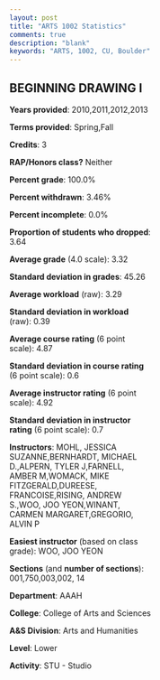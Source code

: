 ```yaml
---
layout: post
title: "ARTS 1002 Statistics"
comments: true
description: "blank"
keywords: "ARTS, 1002, CU, Boulder"
--- 
```

<head>
<script src="https://ajax.googleapis.com/ajax/libs/jquery/2.1.3/jquery.min.js"></script>
<script src="https://dl.dropboxusercontent.com/s/pc42nxpaw1ea4o9/highcharts.js?dl=0"></script>
<!-- <script src="../assets/js/highcharts.js"></script> -->
<style type="text/css">@font-face {
	font-family: "Bebas Neue";
	src: url(https://www.filehosting.org/file/details/544349/BebasNeue%20Regular.otf) format("opentype");
	}
	h1.Bebas { 
		font-family: "Bebas Neue", Verdana, Tahoma;
	}
</style>
</head>
<body>
	<div id="container" style="float: right; width: 45%; height: 88%; margin-left: 2.5%; margin-right: 2.5%;"></div>
	<script language="JavaScript">
		$(document).ready(function() {
		var chart = {type: 'column'};
		var title = {text: 'Grade Distribution'};
		var xAxis = {categories: ['A','B','C','D','F'],crosshair: true};
		var yAxis = {min: 0,title: {text: 'Percentage'}};
		var tooltip = {headerFormat: '<center><b><span style="font-size:20px">{point.key}</span></b></center>',
		               pointFormat: '<td style="padding:0"><b>{point.y:.1f}%</b></td>',
		               footerFormat: '</table>',shared: true,useHTML: true};
		var plotOptions = {column: {pointPadding: 0.0,borderWidth: 0}};  
		var credits = {enabled: false};var series= [{name: 'Percent',data: [51.42,35.38,8.49,2.36,2.36,]}];
		var json = {};
		json.chart = chart;
		json.title = title;
		json.tooltip = tooltip;
		json.xAxis = xAxis;
		json.yAxis = yAxis;  
		json.series = series;
		json.plotOptions = plotOptions;  
		json.credits = credits;
		$('#container').highcharts(json);
	});
	</script>
</body>
			   
## BEGINNING DRAWING I

**Years provided**: 2010,2011,2012,2013

**Terms provided**: Spring,Fall

**Credits**: 3

**RAP/Honors class?** Neither

**Percent grade**: 100.0%

**Percent withdrawn**: 3.46%

**Percent incomplete**: 0.0%

**Proportion of students who dropped**: 3.64

**Average grade** (4.0 scale): 3.32

**Standard deviation in grades**: 45.26

**Average workload** (raw): 3.29

**Standard deviation in workload** (raw): 0.39

**Average course rating** (6 point scale): 4.87

**Standard deviation in course rating** (6 point scale): 0.6

**Average instructor rating** (6 point scale): 4.92

**Standard deviation in instructor rating** (6 point scale): 0.7

**Instructors**: MOHL, JESSICA SUZANNE,BERNHARDT, MICHAEL D.,ALPERN, TYLER J,FARNELL, AMBER M,WOMACK, MIKE FITZGERALD,DUREESE, FRANCOISE,RISING, ANDREW S.,WOO, JOO YEON,WINANT, CARMEN MARGARET,GREGORIO, ALVIN P

**Easiest instructor** (based on class grade): WOO, JOO YEON

**Sections** (and **number of sections**): 001,750,003,002, 14

**Department**: AAAH

**College**: College of Arts and Sciences

**A&S Division**: Arts and Humanities

**Level**: Lower

**Activity**: STU - Studio